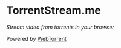 # TorrentStream.me

*Stream video from torrents in your browser*

Powered by [WebTorrent](https://github.com/feross/webtorrent)
